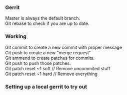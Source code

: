 ### Gerrit
Master is always the default branch.  
Git rebase to check if you are up to date.

### Working
Git commit to create a new commit with proper message  
Git push to create a new "merge request"  
Git ammend to create patches for commits.  
Git push to push those patches.  
Git patch reset ~1 soft // Remove uncommited stuff  
Git patch reset ~1 hard // Remove everything  

### Setting up a local gerrit to try out
